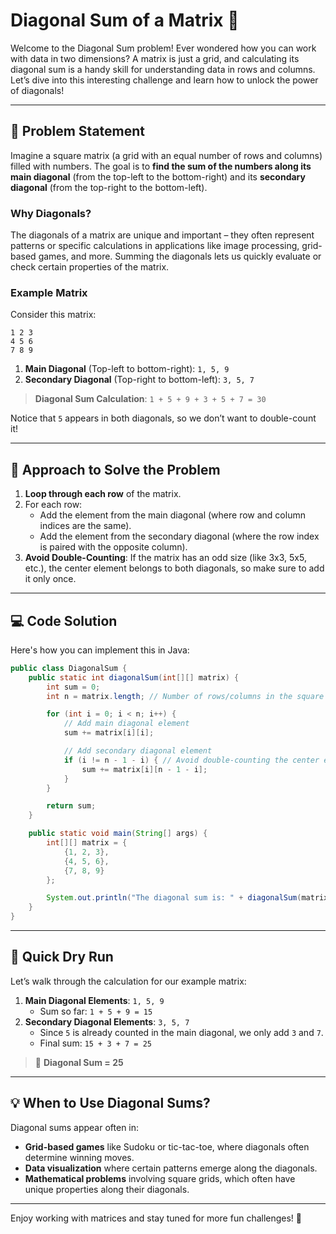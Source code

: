 
# Diagonal Sum of a Matrix 🧮

Welcome to the Diagonal Sum problem! Ever wondered how you can work with data in two dimensions? A matrix is just a grid, and calculating its diagonal sum is a handy skill for understanding data in rows and columns. Let’s dive into this interesting challenge and learn how to unlock the power of diagonals!

---

## 📌 Problem Statement

Imagine a square matrix (a grid with an equal number of rows and columns) filled with numbers. The goal is to **find the sum of the numbers along its main diagonal** (from the top-left to the bottom-right) and its **secondary diagonal** (from the top-right to the bottom-left).

### Why Diagonals?

The diagonals of a matrix are unique and important – they often represent patterns or specific calculations in applications like image processing, grid-based games, and more. Summing the diagonals lets us quickly evaluate or check certain properties of the matrix.

### Example Matrix

Consider this matrix:
```plaintext
1 2 3
4 5 6
7 8 9
```

1. **Main Diagonal** (Top-left to bottom-right): `1, 5, 9`
2. **Secondary Diagonal** (Top-right to bottom-left): `3, 5, 7`

> **Diagonal Sum Calculation**: `1 + 5 + 9 + 3 + 5 + 7 = 30`

Notice that `5` appears in both diagonals, so we don’t want to double-count it!

---

## 🧠 Approach to Solve the Problem

1. **Loop through each row** of the matrix.
2. For each row:
   - Add the element from the main diagonal (where row and column indices are the same).
   - Add the element from the secondary diagonal (where the row index is paired with the opposite column).
3. **Avoid Double-Counting**: If the matrix has an odd size (like 3x3, 5x5, etc.), the center element belongs to both diagonals, so make sure to add it only once.

---

## 💻 Code Solution

Here's how you can implement this in Java:

```java
public class DiagonalSum {
    public static int diagonalSum(int[][] matrix) {
        int sum = 0;
        int n = matrix.length; // Number of rows/columns in the square matrix

        for (int i = 0; i < n; i++) {
            // Add main diagonal element
            sum += matrix[i][i];

            // Add secondary diagonal element
            if (i != n - 1 - i) { // Avoid double-counting the center element in odd-length matrices
                sum += matrix[i][n - 1 - i];
            }
        }

        return sum;
    }

    public static void main(String[] args) {
        int[][] matrix = {
            {1, 2, 3},
            {4, 5, 6},
            {7, 8, 9}
        };

        System.out.println("The diagonal sum is: " + diagonalSum(matrix));
    }
}
```

---

## 🚀 Quick Dry Run

Let’s walk through the calculation for our example matrix:

1. **Main Diagonal Elements**: `1, 5, 9`
   - Sum so far: `1 + 5 + 9 = 15`
2. **Secondary Diagonal Elements**: `3, 5, 7`
   - Since `5` is already counted in the main diagonal, we only add `3` and `7`.
   - Final sum: `15 + 3 + 7 = 25`

> 🎉 **Diagonal Sum = 25**

---

## 💡 When to Use Diagonal Sums?

Diagonal sums appear often in:
- **Grid-based games** like Sudoku or tic-tac-toe, where diagonals often determine winning moves.
- **Data visualization** where certain patterns emerge along the diagonals.
- **Mathematical problems** involving square grids, which often have unique properties along their diagonals.

---

Enjoy working with matrices and stay tuned for more fun challenges! 🎉